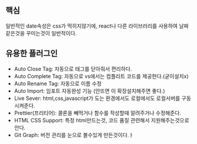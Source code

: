 ## 핵심
일반적인 date속성은 css가 먹히지않기에, react나 다른 라이브러리를 사용하여 날짜같은것을 꾸미는것이 일반적이다.

## 유용한 플러그인
- Auto Close Tag: 자동으로 태그를 닫아줘서 편리하다.
- Auto Complete Tag: 자동으로 vs에서는 컴플리트 코드를 제공한다.(굳이설치x)
- Auto Rename Tag: 자동으로 이름 수정
- Auto Import: 임포트 자동완성 기능 (안뜨면 이 확장설치해주면 좋다.)
- Live Sever: html,css,javascript가 도는 환경에서도 로컬에서도 로컬서버를 구동시켜준다.
- Prettier(프리티어): 콜론을 빼먹거나 함수를 작성할때 알려주거나 수정해준다.
- HTML CSS Support: 특정 html만드는것, 코드 품질 관련해서 지원해주는것으로 안다.
- Git Graph: 버전 관리를 눈으로 볼수있게 만든것이다.ㅏ